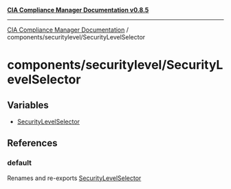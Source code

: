 [**CIA Compliance Manager Documentation v0.8.5**](../../../README.md)

***

[CIA Compliance Manager Documentation](../../../modules.md) / components/securitylevel/SecurityLevelSelector

# components/securitylevel/SecurityLevelSelector

## Variables

- [SecurityLevelSelector](variables/SecurityLevelSelector.md)

## References

### default

Renames and re-exports [SecurityLevelSelector](variables/SecurityLevelSelector.md)
